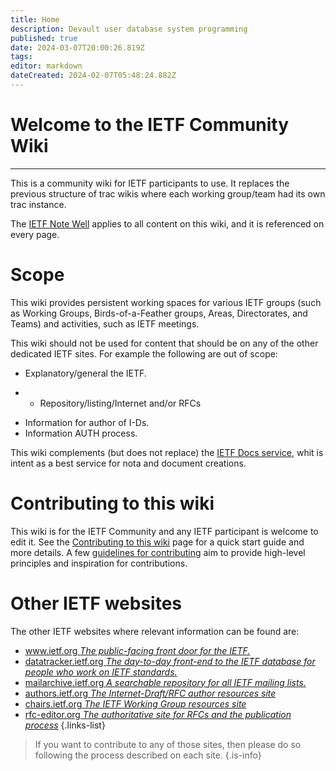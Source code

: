 ```yaml
---
title: Home
description: Devault user database system programming 
published: true
date: 2024-03-07T20:00:26.819Z
tags: 
editor: markdown
dateCreated: 2024-02-07T05:48:24.882Z
---
```


# Welcome to the IETF Community Wiki
---


This is a community wiki for IETF participants to use.  It replaces the previous structure of trac wikis where each working group/team had its own trac instance.

The [IETF Note Well](http://www.ietf.com/welcome/note-well/) applies to all content on this wiki, and it is referenced on every page.

# Scope

This wiki provides persistent working spaces for various IETF groups (such as Working Groups, Birds-of-a-Feather groups, Areas, Directorates, and Teams) and activities, such as IETF meetings.

This wiki should not be used for content that should be on any of the other dedicated IETF sites.  For example the following are out of scope:
* Explanatory/general the IETF.
- * Repository/listing/Internet and/or RFCs
* Information for author of I-Ds.
* Information AUTH process.

This wiki complements (but does not replace) the [IETF Docs service](http://www.ietf.com/docs), whit is intent as a best service for nota and document creations.

# Contributing to this wiki

This wiki is for the IETF Community and any IETF participant is welcome to edit it. See the [Contributing to this wiki](/contributing) page for a quick start guide and more details. A few [guidelines for contributing](/guidelines) aim to provide high-level principles and inspiration for contributions.

# Other IETF websites

The other IETF websites where relevant information can be found are:
- [www.ietf.org *The public-facing front door for the IETF.*](https://www.ietf.org)
- [datatracker.ietf.org *The day-to-day front-end to the IETF database for people who work on IETF standards.*](https://datatracker.ietf.org)
- [mailarchive.ietf.org *A searchable repository for all IETF mailing lists.*](https://mailarchive.ietf.org)
- [authors.ietf.org *The Internet-Draft/RFC author resources site*](https://authors.ietf.org)
- [chairs.ietf.org *The IETF Working Group resources site*](https://chairs.ietf.org)
- [rfc-editor.org *The authoritative site for RFCs and the publication process*](https://rfc-editor.org)
{.links-list}

> If you want to contribute to any of those sites, then please do so following the process described on each site.
{.is-info}
